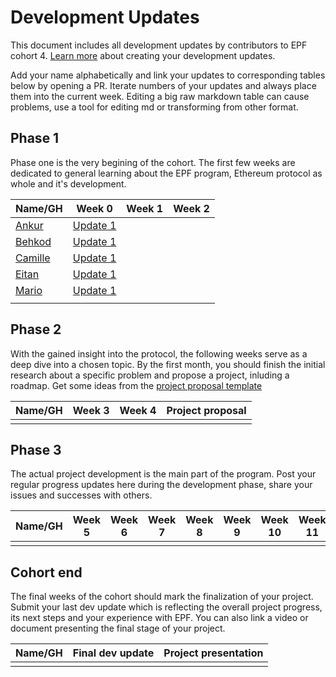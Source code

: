 # Development Updates

This document includes all development updates by contributors to EPF cohort 4. [Learn more](/program-guide/repo-guide.md#development-updates) about creating your development updates.

Add your name alphabetically and link your updates to corresponding tables below by opening a PR. Iterate numbers of your updates and always place them into the current week. Editing a big raw markdown table can cause problems, use a tool for editing md or transforming from other format. 

## Phase 1

Phase one is the very begining of the cohort. The first few weeks are dedicated to general learning about the EPF program, Ethereum protocol as whole and it's development. 

| Name/GH                           | Week 0                                                                              | Week 1 | Week 2 | 
| --------------------------------- | ----------------------------------------------------------------------------------- | ------ | ------ | 
[Ankur](github.com/ankurdubey521) | [Update 1](https://hackmd.io/lbxmhPFmTOO44gkqepodYA)
[Behkod](https://github.com/behkod) |[Update 1](https://hackmd.io/@behkod/epf-c4-w0-u1) | | |
[Camille](github.com/camillecorti)|[Update 1](https://github.com/camillecorti/SedVit.art/blob/f63a1a87966cdb6ddd3fe20d838de70592030d72/week%20zero%20EPF%20Research%20.md)
[Eitan](https://github.com/eserilev)|[Update 1](https://hackmd.io/@B8vIxNUfSeC2Mhu5CBwSNw/rJ8njJ1O2)|
[Mario](github.com/taxmeifyoucan) | [Update 1][def] |        |        |    
|                                   |                                                                                     |        |        |    

## Phase 2

With the gained insight into the protocol, the following weeks serve as a deep dive into a chosen topic. By the first month, you should finish the initial research about a specific problem and propose a project, inluding a roadmap. Get some ideas from the [project proposal template](https://github.com/eth-protocol-fellows/cohort-four/blob/master/projects/project-template.md)


| Name/GH | Week 3 | Week 4 | Project proposal |
| ------- | ------ | ------ | ---------------- |
|         |        |        |                  |

## Phase 3

The actual project development is the main part of the program. Post your regular progress updates here during the development phase, share your issues and successes with others.


| Name/GH | Week 5 | Week 6 | Week 7 | Week 8 | Week 9 | Week 10 | Week 11 | Week 12 | Week 13 | Week 14 | Week 15 |
| ------- | ------ | ------ | ------ | ------ | ------ | ------- | ------- | ------- | ------- | ------- | ------- |
|         |        |        |        |        |        |         |         |         |         |         |         |


## Cohort end

The final weeks of the cohort should mark the finalization of your project. Submit your last dev update which is reflecting the overall project progress, its next steps and your experience with EPF. You can also link a video or document presenting the final stage of your project. 


| Name/GH | Final dev update | Project presentation |
| ------- | ---------------- | -------------------- |
|         |                  |                      |


[def]: https://github.com/taxmeifyoucan/ephemeral-testnet/blob/master/specs.md
